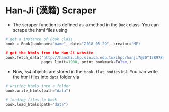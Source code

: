# Han-Ji (漢籍) Scraper

- The scraper function is defined as a method in the `Book` class. You can scrape the html files using

```python
# get a instance of Book class
book = Book(bookname="name", date="2018-05-29", creator="MF)

# get the htmls from the Han-Ji website
book.fetch_data('http://hanchi.ihp.sinica.edu.tw/ihpc/hanji?@30^1389784921^802^^^60311004001000010006@@460127924',
                pages_limit=1000, print_bookmark=False,)
```

- Now, `bs4` objects are stored in the `book.flat_bodies` list. You can write the html files into `data` folder via

```python
# writing htmls into a folder
book.write_htmls(path="data")

# loading files to book
book.load_htmls(path="data")
```
